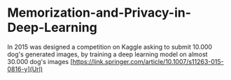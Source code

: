 # Memorization-and-Privacy-in-Deep-Learning

In 2015 was designed a competition on Kaggle asking to submit 10.000 dog's generated images, by training a deep learning model on almost 30.000 dog's images [https://link.springer.com/article/10.1007/s11263-015-0816-y](Url)

